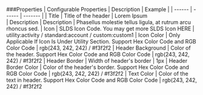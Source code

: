 ###Properties
| Configurable Properties | Description | Example |
| ------ | ------ | ------- |
| Title | Title of the header | Lorem Ipsum   
| Description | Description | Phasellus molestie tellus ligula, at rutrum arcu rhoncus sed.
| Icon | SLDS Icon Code. You may get more SLDS Icon HERE | utility:activity / standard:account / custom:custom1
| Icon Color | Only Applicable If Icon Is Under Utility Section. Support Hex Color Code and RGB Color Code | rgb(243, 242, 242) / #f3f2f2
| Header Background | Color of the header. Support Hex Color Code and RGB Color Code | rgb(243, 242, 242) / #f3f2f2
| Header Border | Width of header's border | 1px
| Header Border Color | Color of the header's border. Support Hex Color Code and RGB Color Code  | rgb(243, 242, 242) / #f3f2f2
| Text Color | Color of the text in header. Support Hex Color Code and RGB Color Code  | rgb(243, 242, 242) / #f3f2f2